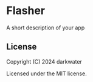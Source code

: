 # Flasher

A short description of your app

## License

Copyright (C) 2024  darkwater

Licensed under the MIT license.
